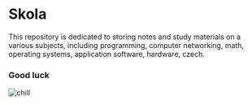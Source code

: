 # Skola
This repository is dedicated to storing notes and study materials on a various subjects, including programming, computer networking, math, operating systems, application software, hardware, czech.

### Good luck

![chill](https://i0.wp.com/sopranosblueprint.com/wp-content/uploads/2021/07/The-Sopranos_S.05_E.10_Cold-Cuts-3.gif?fit=384%2C216&ssl=1)
